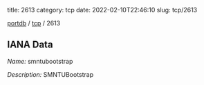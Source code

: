 title: 2613
category: tcp
date: 2022-02-10T22:46:10
slug: tcp/2613

[portdb](/) / [tcp](/category/tcp.html) / 2613


## IANA Data

_Name:_ smntubootstrap

_Description:_ SMNTUBootstrap

